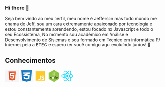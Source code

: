 ### Hi there 👋

Seja bem vindo ao meu perfil, meu nome é Jefferson mas todo mundo me chama de Jeff, sou um cara extremamente apaixonado por tecnologia e estou constantemente
aprendendo, estou focado no Javascript e todo o seu Ecossistema, No momento sou acadêmico em Análise e Desenvolvimento de Sistemas e sou formado em Técnico em informática P/ Internet pela a ETEC e espero ter você comigo aqui evoluíndo juntos! 🚀

## Conhecimentos

<img src="img/html.jpg" width="45px" height="40px">
<img src="img/css.png" width="40px" height="40px">
<img src="img/js.png" width="40px" height="40px">
<img src="img/node.png" width="40px" height="40px">
<img src="img/react.png" width="40px" height="40px">